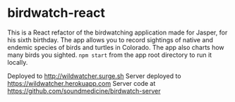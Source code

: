 # birdwatch-react

This is a React refactor of the birdwatching application made for Jasper, for his sixth birthday. The app allows you to record sightings of native and endemic species of birds and turtles in Colorado. The app also charts how many birds you sighted. `npm start` from the app root directory to run it locally.

Deployed to http://wildwatcher.surge.sh
Server deployed to https://wildwatcher.herokuapp.com
Server code at https://github.com/soundmedicine/birdwatch-server


